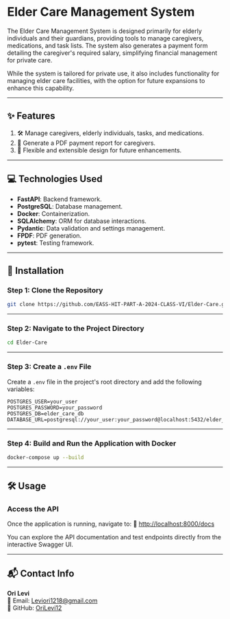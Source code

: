 
# Elder Care Management System

The Elder Care Management System is designed primarily for elderly individuals and their guardians, providing tools to manage caregivers, medications, and task lists. The system also generates a payment form detailing the caregiver's required salary, simplifying financial management for private care.

While the system is tailored for private use, it also includes functionality for managing elder care facilities, with the option for future expansions to enhance this capability.

---

## ✨ Features
1. 🛠️ Manage caregivers, elderly individuals, tasks, and medications.
2. 📝 Generate a PDF payment report for caregivers.
3. 🚀 Flexible and extensible design for future enhancements.

---

## 💻 Technologies Used
- **FastAPI**: Backend framework.
- **PostgreSQL**: Database management.
- **Docker**: Containerization.
- **SQLAlchemy**: ORM for database interactions.
- **Pydantic**: Data validation and settings management.
- **FPDF**: PDF generation.
- **pytest**: Testing framework.

---

## 🚀 Installation

### Step 1: Clone the Repository
```bash
git clone https://github.com/EASS-HIT-PART-A-2024-CLASS-VI/Elder-Care.git
```

---

### Step 2: Navigate to the Project Directory
```bash
cd Elder-Care
```

---

### Step 3: Create a `.env` File
Create a `.env` file in the project's root directory and add the following variables:
```env
POSTGRES_USER=your_user
POSTGRES_PASSWORD=your_password
POSTGRES_DB=elder_care_db
DATABASE_URL=postgresql://your_user:your_password@localhost:5432/elder_care_db
```

---

### Step 4: Build and Run the Application with Docker
```bash
docker-compose up --build
```

---

## 🛠️ Usage
### Access the API
Once the application is running, navigate to:
🔗 [http://localhost:8000/docs](http://localhost:8000/docs)

You can explore the API documentation and test endpoints directly from the interactive Swagger UI.

---

## 📬 Contact Info
**Ori Levi**  
📧 Email: Leviori1218@gmail.com  
🐙 GitHub: [OriLevi12](https://github.com/OriLevi12)
